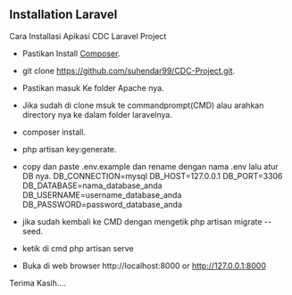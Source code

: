 ## Installation Laravel

Cara Installasi Apikasi CDC Laravel Project

- Pastikan Install [Composer](https://getcomposer.org/).


- git clone https://github.com/suhendar99/CDC-Project.git.
- Pastikan masuk Ke folder Apache nya.
- Jika sudah di clone msuk te commandprompt(CMD) alau arahkan directory nya ke dalam folder laravelnya.
- composer install.
- php artisan key:generate.
- copy dan paste .env.example dan rename dengan nama .env lalu atur DB nya.
    DB_CONNECTION=mysql
    DB_HOST=127.0.0.1
    DB_PORT=3306
    DB_DATABASE=nama_database_anda
    DB_USERNAME=username_database_anda
    DB_PASSWORD=password_database_anda
- jika sudah kembali ke CMD dengan mengetik php artisan migrate --seed.
- ketik di cmd php artisan serve
- Buka di web browser http://localhost:8000 or http://127.0.0.1:8000

Terima Kasih....
